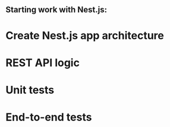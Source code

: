 ## Starting work with Nest.js:
# Create Nest.js app architecture
# REST API logic
# Unit tests 
# End-to-end tests
